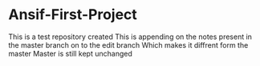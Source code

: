 # Ansif-First-Project
This is a test repository created
This is appending on the notes present in the master branch on to the edit branch
Which makes it diffrent form the master
Master is still kept unchanged
